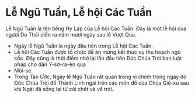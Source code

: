 # Lễ Ngũ Tuần, Lễ hội Các Tuần

Lễ Ngũ Tuần là tên tiếng Hy Lạp của Lễ hội Các Tuần. Đây là một lễ hội của người Do Thái diễn ra năm mươi ngày sau lễ Vượt Qua.  
- Ngày lễ Ngũ Tuần là ngày đâu tiên trong Lễ hội Các Tuần. 
- Lễ hội Các Tuần được tổ chức để ăn mừng kết thúc vụ thu hoạch ngũ cốc. Đây cũng là thời điểm nhớ lại lần đầu tiên Đức Chúa Trời ban luật pháp cho dân Y-sơ-ra-ên qua 
- Môi-se. 
- Trong Tân Ước, Ngày lễ Ngũ Tuần rất quan trong vì chính trong ngày đó Đức Chúa Trời đổ Thánh Linh ngài trên các môn đồ của Chúa Giê-xu sau khi Ngài đã sống lại từ cõi chết và về trời.

